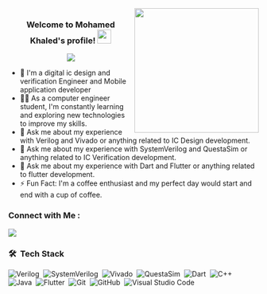 
<img width="250" align="right" src="https://c.tenor.com/_DOBjnGspYAAAAAM/code-coding.gif">

<h3 align="center">
  Welcome to Mohamed Khaled's profile!
  <img src="https://media.giphy.com/media/hvRJCLFzcasrR4ia7z/giphy.gif" width="28">
</h3>

<!-- Typing SVG by DenverCoder1 - https://github.com/DenverCoder1/readme-typing-svg -->
<p align="center">
  <a href="https://github.com/DenverCoder1/readme-typing-svg"><img src="https://readme-typing-svg.herokuapp.com/?lines=Digital%20IC%20designer%20and%20verification;Always%20learning%20new%20things&font=Fira%20Code&center=true&width=440&height=60&color=f75c7e&vCenter=true&size=20"></a>
</p> 

- 🏢 I'm a digital ic design and verification Engineer and Mobile application developer
- 👨‍💻 As a computer engineer student, I'm constantly learning and exploring new technologies to improve my skills.
- 💬 Ask me about my experience with Verilog and Vivado or anything related to IC Design development.
- 💬 Ask me about my experience with SystemVerilog and QuestaSim or anything related to IC Verification development.
- 💬 Ask me about my experience with Dart and Flutter or anything related to flutter development.
- ⚡ Fun Fact: I'm a coffee enthusiast and my perfect day would start and end with a cup of coffee.


### Connect with Me :

<a href="https://www.linkedin.com/in/mohamed-khaled-337181287/" target="_blank"><img src="https://img.shields.io/badge/-Mohamed%20Khaled-0077B5?style=for-the-badge&logo=Linkedin&logoColor=white"/></a>
### 🛠 &nbsp;Tech Stack
![Verilog](https://img.shields.io/badge/-Verilog-05122A?style=flat&logo=Verilog)&nbsp;
![SystemVerilog](https://img.shields.io/badge/-SystemVerilog-05122A?style=flat&logo=SystemVerilog)&nbsp;
![Vivado](https://img.shields.io/badge/-Vivado-05122A?style=flat&logo=Vivado)&nbsp;
![QuestaSim](https://img.shields.io/badge/-QuestaSim-05122A?style=flat&logo=QuestaSim)&nbsp;
![Dart](https://img.shields.io/badge/-Dart-05122A?style=flat&logo=Dart)&nbsp;
![C++](https://img.shields.io/badge/-C++-05122A?style=flat&logo=C++&logoColor=563D7C)&nbsp;
![Java](https://img.shields.io/badge/-Java-05122A?style=flat&logo=Java)&nbsp;
![Flutter](https://img.shields.io/badge/-Flutter-05122A?style=flat&logo=Flutter&logoColor=1572B6)&nbsp;
![Git](https://img.shields.io/badge/-Git-05122A?style=flat&logo=git)&nbsp;
![GitHub](https://img.shields.io/badge/-GitHub-05122A?style=flat&logo=github)&nbsp;
![Visual Studio Code](https://img.shields.io/badge/-Visual%20Studio%20Code-05122A?style=flat&logo=visual-studio-code&logoColor=007ACC)&nbsp;


